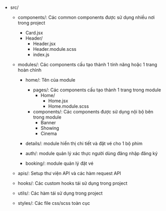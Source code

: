 - src/
  - components/: Các common components được sử dụng nhiều nơi trong project
    - Card.jsx
    - Header/
      - Header.jsx
      - Header.module.scss
      - index.js

  - modules/: Các components cấu tạo thành 1 tính năng hoặc 1 trang hoàn chỉnh
    - home/: Tên của module
      - pages/: Các components cấu tạo thành 1 trang trong module
        - Home/
          - Home.jsx
          - Home.module.scss
      - components/: Các components được sử dụng nội bộ bên trong module
        - Banner
        - Showing
        - Cinema

    - details/: module hiển thị chi tiết và đặt vé cho 1 bộ phim
    - auth/: module quản lý xác thực người dùng đăng nhập đăng ký
    - booking/: module quản lý đặt vé

  - apis/: Setup thư viện API và các hàm request API

  - hooks/: Các custom hooks tái sử dụng trong project
  - utils/: Các hàm tái sử dụng trong project
  - styles/: Các file css/scss toàn cục









